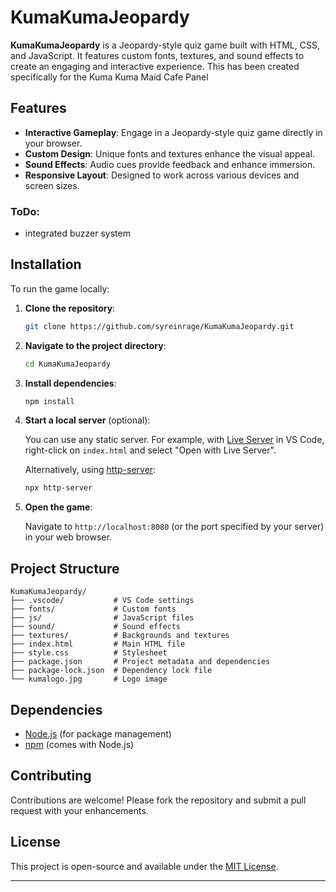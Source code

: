 # KumaKumaJeopardy

**KumaKumaJeopardy** is a Jeopardy-style quiz game built with HTML, CSS, and JavaScript. It features custom fonts, textures, and sound effects to create an engaging and interactive experience. This has been created specifically for the Kuma Kuma Maid Cafe Panel

## Features

* **Interactive Gameplay**: Engage in a Jeopardy-style quiz game directly in your browser.
* **Custom Design**: Unique fonts and textures enhance the visual appeal.
* **Sound Effects**: Audio cues provide feedback and enhance immersion.
* **Responsive Layout**: Designed to work across various devices and screen sizes.
### ToDo: 
* integrated buzzer system

## Installation

To run the game locally:

1. **Clone the repository**:

   ```bash
   git clone https://github.com/syreinrage/KumaKumaJeopardy.git
   ```

2. **Navigate to the project directory**:

   ```bash
   cd KumaKumaJeopardy
   ```

3. **Install dependencies**:

   ```bash
   npm install
   ```

4. **Start a local server** (optional):

   You can use any static server. For example, with [Live Server](https://marketplace.visualstudio.com/items?itemName=ritwickdey.LiveServer) in VS Code, right-click on `index.html` and select "Open with Live Server".

   Alternatively, using [http-server](https://www.npmjs.com/package/http-server):

   ```bash
   npx http-server
   ```

5. **Open the game**:

   Navigate to `http://localhost:8080` (or the port specified by your server) in your web browser.

## Project Structure

```
KumaKumaJeopardy/
├── .vscode/           # VS Code settings
├── fonts/             # Custom fonts
├── js/                # JavaScript files
├── sound/             # Sound effects
├── textures/          # Backgrounds and textures
├── index.html         # Main HTML file
├── style.css          # Stylesheet
├── package.json       # Project metadata and dependencies
├── package-lock.json  # Dependency lock file
└── kumalogo.jpg       # Logo image
```

## Dependencies

* [Node.js](https://nodejs.org/) (for package management)
* [npm](https://www.npmjs.com/) (comes with Node.js)

## Contributing

Contributions are welcome! Please fork the repository and submit a pull request with your enhancements.

## License

This project is open-source and available under the [MIT License](LICENSE).

---
